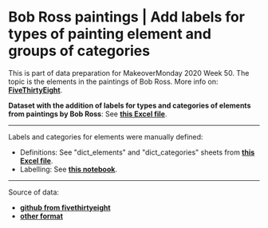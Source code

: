 # Bob Ross paintings | Add labels for types of painting element and groups of categories
This is part of data preparation for MakeoverMonday 2020 Week 50. The topic is the elements in the paintings of Bob Ross. More info on: __[FiveThirtyEight](https://fivethirtyeight.com/features/a-statistical-analysis-of-the-work-of-bob-ross/)__.

**Dataset with the addition of labels for types and categories of elements from paintings by Bob Ross**: See __[this Excel file](https://github.com/linetonthat/BobRossPaintings/blob/main/Treated_data/categorized_elements_by_episode.xlsx)__.

---
Labels and categories for elements were manually defined:
* Definitions: See "dict_elements" and "dict_categories" sheets from __[this Excel file](https://github.com/linetonthat/BobRossPaintings/blob/main/Treated_data/categorized_elements_by_episode.xlsx)__.
* Labelling: See __[this notebook](https://github.com/linetonthat/BobRossPaintings/blob/main/Data_preparation/add_labels_for_types_and_categories_of_elements.ipynb)__.

---
Source of data:
* __[github from fivethirtyeight](https://github.com/fivethirtyeight/data/blob/master/bob-ross/elements-by-episode.csv)__
* __[other format](https://data.world/makeovermonday/2020w50)__


